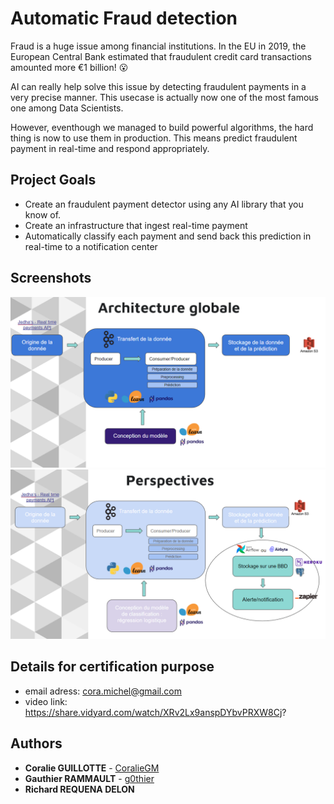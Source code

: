 # Automatic Fraud detection

Fraud is a huge issue among financial institutions. In the EU in 2019, the European Central Bank estimated that fraudulent credit card transactions amounted more €1 billion! 😮

AI can really help solve this issue by detecting fraudulent payments in a very precise manner. This usecase is actually now one of the most famous one among Data Scientists.

However, eventhough we managed to build powerful algorithms, the hard thing is now to use them in production. This means predict fraudulent payment in real-time and respond appropriately.

## Project Goals

- Create an fraudulent payment detector using any AI library that you know of.
- Create an infrastructure that ingest real-time payment
- Automatically classify each payment and send back this prediction in real-time to a notification center

## Screenshots

![App Screenshot](./Global_Arch.png?raw=true "Infrastructure")
![App Screenshot](./Improv_Arch.png?raw=true "Improvements")

## Details for certification purpose

* email adress: cora.michel@gmail.com
* video link: https://share.vidyard.com/watch/XRv2Lx9anspDYbvPRXW8Cj?

## Authors

- **Coralie GUILLOTTE** - [CoralieGM](https://github.com/CoralieGM)
- **Gauthier RAMMAULT** - [g0thier](https://github.com/g0thier)
- **Richard REQUENA DELON**
